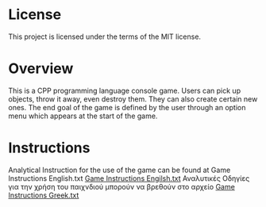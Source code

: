 # License

This project is licensed under the terms of the MIT license.

# Overview

This is a CPP programming language console game.
Users can pick up objects, throw it away, even destroy them. They can also create certain new ones. 
The end goal of the game is defined by the user through an option menu which appears at the start of the game.

# Instructions

Analytical Instruction for the use of the game can be found at Game Instructions English.txt [Game Instructions Engilsh.txt](https://github.com/Pikridas/eFUN-ADVENTURE-GAME/blob/main/Game%20Instructions%20English.txt)
Αναλυτικές Οδηγίες για την χρήση του παιχνδιού μπορούν να βρεθούν στο αρχείο [Game Instructions Greek.txt](https://github.com/Pikridas/eFUN-ADVENTURE-GAME/blob/main/Game%20Instructions%20Greek.txt)
